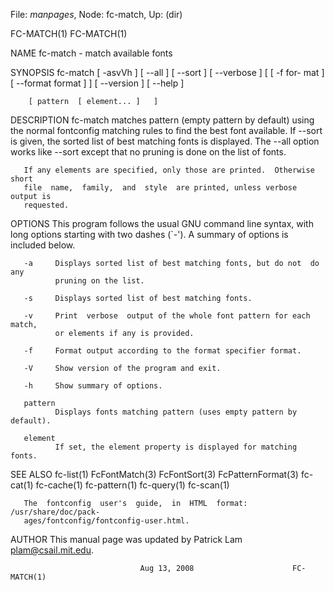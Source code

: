 File: *manpages*,  Node: fc-match,  Up: (dir)

FC-MATCH(1)                                                        FC-MATCH(1)



NAME
       fc-match - match available fonts

SYNOPSIS
       fc-match [ -asvVh ]  [ --all ]  [ --sort ]  [ --verbose ]  [  [ -f for-
       mat ]  [ --format format ]  ]  [ --version ]  [ --help ]

        [ pattern  [ element... ]   ]

DESCRIPTION
       fc-match matches pattern (empty pattern by default)  using  the  normal
       fontconfig matching rules to find the best font available. If --sort is
       given, the sorted list of best matching fonts is displayed.  The  --all
       option  works like --sort except that no pruning is done on the list of
       fonts.

       If any elements are specified, only those are printed.  Otherwise short
       file  name,  family,  and  style  are printed, unless verbose output is
       requested.

OPTIONS
       This program follows the usual  GNU  command  line  syntax,  with  long
       options  starting  with  two  dashes  (`-').  A  summary  of options is
       included below.

       -a     Displays sorted list of best matching fonts, but do not  do  any
              pruning on the list.

       -s     Displays sorted list of best matching fonts.

       -v     Print  verbose  output of the whole font pattern for each match,
              or elements if any is provided.

       -f     Format output according to the format specifier format.

       -V     Show version of the program and exit.

       -h     Show summary of options.

       pattern
              Displays fonts matching pattern (uses empty pattern by default).

       element
              If set, the element property is displayed for matching fonts.

SEE ALSO
       fc-list(1) FcFontMatch(3)  FcFontSort(3)  FcPatternFormat(3)  fc-cat(1)
       fc-cache(1) fc-pattern(1) fc-query(1) fc-scan(1)

       The  fontconfig  user's  guide,  in  HTML  format: /usr/share/doc/pack-
       ages/fontconfig/fontconfig-user.html.

AUTHOR
       This manual page was updated by Patrick Lam <plam@csail.mit.edu>.



                                 Aug 13, 2008                      FC-MATCH(1)

